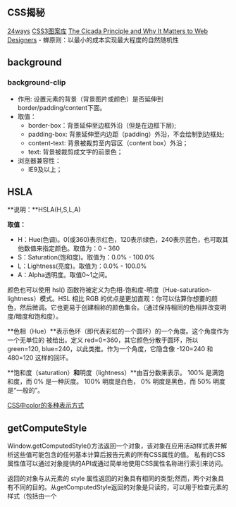 ## CSS揭秘

[24ways](https://24ways.org/)
[CSS3图案库](https://leaverou.github.io/css3patterns/#)
[The Cicada Principle and Why It Matters to Web Designers](https://www.sitepoint.com/the-cicada-principle-and-why-it-matters-to-web-designers/)
    - 蝉原则：以最小的成本实现最大程度的自然随机性


## background

### background-clip
- 作用: 设置元素的背景（背景图片或颜色）是否延伸到border/padding/content下面。
- 取值：
  - border-box：背景延伸至边框外沿（但是在边框下层);
  - padding-box: 背景延伸至内边距（padding）外沿，不会绘制到边框处;
  - content-text: 背景被裁剪至内容区（content box）外沿；
  - text: 背景被裁剪成文字的前景色；
- 浏览器兼容性：
  - IE9及以上；



## HSLA
**说明：**HSLA(H,S,L,A)

**取值：**
- H：Hue(色调)。0(或360)表示红色，120表示绿色，240表示蓝色，也可取其他数值来指定颜色。取值为：0 - 360
- S：Saturation(饱和度)。取值为：0.0% - 100.0%
- L：Lightness(亮度)。取值为：0.0% - 100.0%
- A：Alpha透明度。取值0~1之间。

颜色也可以使用 hsl() 函数符被定义为色相-饱和度-明度（Hue-saturation-lightness）模式。HSL 相比 RGB 的优点是更加直观：你可以估算你想要的颜色，然后微调。它也更易于创建相称的颜色集合。（通过保持相同的色相并改变明度/暗度和饱和度）。

**色相（Hue）**表示色环（即代表彩虹的一个圆环）的一个角度。这个角度作为一个无单位的 <number> 被给出。定义 red=0=360，其它颜色分散于圆环，所以 green=120, blue=240，以此类推。作为一个角度，它隐含像 -120=240 和 480=120 这样的回环。

**饱和度（saturation）**和**明度（lightness）**由百分数来表示。
100% 是满饱和度，而 0% 是一种灰度。
100% 明度是白色， 0% 明度是黑色，而 50% 明度是“一般的”。


[CSS中color的多种表示方式](https://developer.mozilla.org/zh-CN/docs/Web/CSS/color_value)


## getComputeStyle
Window.getComputedStyle()方法返回一个对象，该对象在应用活动样式表并解析这些值可能包含的任何基本计算后报告元素的所有CSS属性的值。 私有的CSS属性值可以通过对象提供的API或通过简单地使用CSS属性名称进行索引来访问。

返回的对象与从元素的 style  属性返回的对象具有相同的类型;然而，两个对象具有不同的目的。从getComputedStyle返回的对象是只读的，可以用于检查元素的样式（包括由一个<style>元素或一个外部样式表设置的那些样式）。elt.style对象应用于在特定元素上设置样式。

PS：getComputeStyle会触发浏览器的重绘操作。


